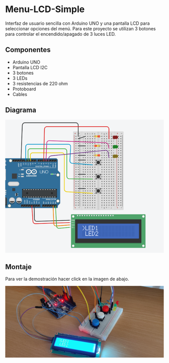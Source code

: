 # Menu-LCD-Simple
Interfaz de usuario sencilla con Arduino UNO y una pantalla LCD para seleccionar opciones del menú. 
Para este proyecto se utilizan 3 botones para controlar el encendido/apagado de 3 luces LED.


## Componentes
- Arduino UNO
- Pantalla LCD I2C
- 3 botones
- 3 LEDs
- 3 resistencias de 220 ohm
- Protoboard
- Cables

## Diagrama
![alt text](./Diagrama.PNG)

## Montaje
Para ver la demostración hacer click en la imagen de abajo.

[<img src="Circuito.jpg">](https://www.youtube.com/shorts/hVemasvrIqM)

